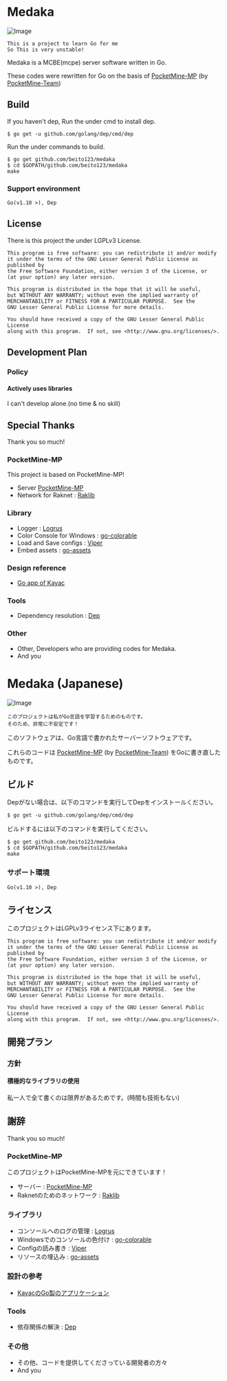 # Medaka

![Image](https://cldup.com/dWMoUCl7CU.png)

    This is a project to learn Go for me
    So This is very unstable!

Medaka is a MCBE(mcpe) server software written in Go.

These codes were rewritten for Go on the basis of [PocketMine-MP](https://www.github.com/pmmp) (by [PocketMine-Team](https://www.github.com/pmmp))

## Build

If you haven't dep, Run the under cmd to install dep.

    $ go get -u github.com/golang/dep/cmd/dep

Run the under commands to build.

    $ go get github.com/beito123/medaka
    $ cd $GOPATH/github.com/beito123/medaka
    make

### Support environment

    Go(v1.10 >), Dep

## License

There is this project the under LGPLv3 License.

    This program is free software: you can redistribute it and/or modify
    it under the terms of the GNU Lesser General Public License as published by
    the Free Software Foundation, either version 3 of the License, or
    (at your option) any later version.

    This program is distributed in the hope that it will be useful,
    but WITHOUT ANY WARRANTY; without even the implied warranty of
    MERCHANTABILITY or FITNESS FOR A PARTICULAR PURPOSE.  See the
    GNU Lesser General Public License for more details.

    You should have received a copy of the GNU Lesser General Public License
    along with this program.  If not, see <http://www.gnu.org/licenses/>.

## Development Plan

### Policy

#### Actively uses libraries

I can't develop alone.(no time & no skill)

## Special Thanks

Thank you so much!

### PocketMine-MP

This project is based on PocketMine-MP!

- Server [PocketMine-MP](https://www.github.com/pmmp)
- Network for Raknet : [Raklib](https://github.com/pmmp/RakLib)

### Library

- Logger : [Logrus](https://github.com/Sirupsen/logrus)
- Color Console for Windows : [go-colorable](https://github.com/mattn/go-colorable)
- Load and Save configs : [Viper](https://github.com/spf13/viper)
- Embed assets : [go-assets](https://github.com/jessevdk/go-assets)

### Design reference

- [Go app of Kayac](https://github.com/kayac?language=go)

### Tools

- Dependency resolution : [Dep](https://github.com/golang/dep)

### Other

- Other, Developers who are providing codes for Medaka.
- And you

# Medaka (Japanese)

![Image](https://cldup.com/dWMoUCl7CU.png)

    このプロジェクトは私がGo言語を学習するためのものです。
    そのため、非常に不安定です！

このソフトウェアは、Go言語で書かれたサーバーソフトウェアです。

これらのコードは [PocketMine-MP](https://www.github.com/pmmp) (by [PocketMine-Team](https://www.github.com/pmmp)) をGoに書き直したものです。

## ビルド

Depがない場合は、以下のコマンドを実行してDepをインストールください。

    $ go get -u github.com/golang/dep/cmd/dep

ビルドするには以下のコマンドを実行してください。

    $ go get github.com/beito123/medaka
    $ cd $GOPATH/github.com/beito123/medaka
    make

### サポート環境

    Go(v1.10 >), Dep

## ライセンス

このプロジェクトはLGPLv3ライセンス下にあります。

    This program is free software: you can redistribute it and/or modify
    it under the terms of the GNU Lesser General Public License as published by
    the Free Software Foundation, either version 3 of the License, or
    (at your option) any later version.

    This program is distributed in the hope that it will be useful,
    but WITHOUT ANY WARRANTY; without even the implied warranty of
    MERCHANTABILITY or FITNESS FOR A PARTICULAR PURPOSE.  See the
    GNU Lesser General Public License for more details.

    You should have received a copy of the GNU Lesser General Public License
    along with this program.  If not, see <http://www.gnu.org/licenses/>.

## 開発プラン

### 方針

#### 積極的なライブラリの使用

私一人で全て書くのは限界があるためです。(時間も技術もない)

## 謝辞

Thank you so much!

### PocketMine-MP

このプロジェクトはPocketMine-MPを元にできています！

- サーバー : [PocketMine-MP](https://www.github.com/pmmp)
- Raknetのためのネットワーク : [Raklib](https://github.com/pmmp/RakLib)

### ライブラリ

- コンソールへのログの管理 : [Logrus](https://github.com/Sirupsen/logrus)
- Windowsでのコンソールの色付け : [go-colorable](https://github.com/mattn/go-colorable)
- Configの読み書き : [Viper](https://github.com/spf13/viper)
- リソースの埋込み : [go-assets](https://github.com/jessevdk/go-assets)

### 設計の参考

- [KayacのGo製のアプリケーション](https://github.com/kayac?language=go)

### Tools

- 依存関係の解決 : [Dep](https://github.com/golang/dep)

### その他

- その他、コードを提供してくださっている開発者の方々
- And you
